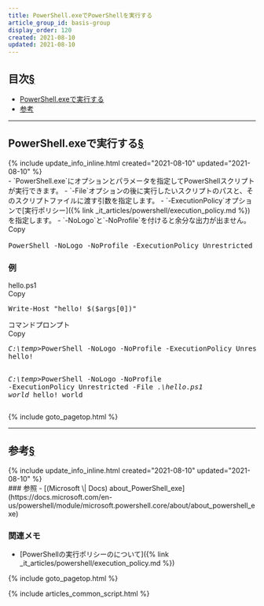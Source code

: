 ```yaml
---
title: PowerShell.exeでPowerShellを実行する
article_group_id: basis-group
display_order: 120
created: 2021-08-10
updated: 2021-08-10
---
```


## <a name="index">目次</a><a class="heading-anchor-permalink" href="#目次">§</a>

<ul id="index_ul">
<li><a href="#PowerShell.exeで実行する">PowerShell.exeで実行する</a></li>
<li><a href="#参考">参考</a></li>
</ul>

* * *
## <a name="PowerShell.exeで実行する">PowerShell.exeで実行する</a><a class="heading-anchor-permalink" href="#PowerShell.exeで実行する">§</a>
<div class="chapter-updated">{% include update_info_inline.html created="2021-08-10" updated="2021-08-10" %}</div>
- `PowerShell.exe`にオプションとパラメータを指定してPowerShellスクリプトが実行できます。
- `-File`オプションの後に実行したいスクリプトのパスと、そのスクリプトファイルに渡す引数を指定します。
- `-ExecutionPolicy`オプションで[実行ポリシー]({% link _it_articles/powershell/execution_policy.md %})を指定します。
- `-NoLogo`と`-NoProfile`を付けると余分な出力が出ません。

<div class="code-box-syntax no-title">
<div class="copy-button">Copy</div>
<pre>
PowerShell -NoLogo -NoProfile -ExecutionPolicy Unrestricted -File <em>&lt;PowerShellスクリプトのパス&gt;</em> <em class="blue">&lt;パラメータ1&gt; &lt;パラメータ2&gt; ...</em>
</pre>
</div>

### 例
<div class="code-box">
<div class="title">hello.ps1</div>
<div class="copy-button">Copy</div>
<pre>
Write-Host "hello! $($args[0])"
</pre>
</div>

<div class="code-box-output">
<div class="title">コマンドプロンプト</div>
<div class="copy-button">Copy</div>
<pre>
<em class="command">C:\temp&gt;</em>PowerShell -NoLogo -NoProfile -ExecutionPolicy Unrestricted -File <em>.\hello.ps1</em>
hello!

<em class="command">C:\temp&gt;</em>PowerShell -NoLogo -NoProfile -ExecutionPolicy Unrestricted -File <em>.\hello.ps1</em> <em class="blue">world</em>
hello! world
</pre>
</div>

{% include goto_pagetop.html %}

* * *
## <a name="参考">参考</a><a class="heading-anchor-permalink" href="#参考">§</a>
<div class="chapter-updated">{% include update_info_inline.html created="2021-08-10" updated="2021-08-10" %}</div>
### 参照
- [(Microsoft \| Docs) about_PowerShell_exe](https://docs.microsoft.com/en-us/powershell/module/microsoft.powershell.core/about/about_powershell_exe)

### 関連メモ
- [PowerShellの実行ポリシーのについて]({% link _it_articles/powershell/execution_policy.md %})

{% include goto_pagetop.html %}

{% include articles_common_script.html %}

